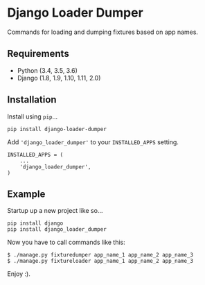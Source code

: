 # Django Loader Dumper

Commands for loading and dumping fixtures based on app names.

## Requirements

* Python (3.4, 3.5, 3.6)
* Django (1.8, 1.9, 1.10, 1.11, 2.0)

## Installation

Install using `pip`...

    pip install django-loader-dumper

Add `'django_loader_dumper'` to your `INSTALLED_APPS` setting.

    INSTALLED_APPS = (
        ...
        'django_loader_dumper',
    )

## Example

Startup up a new project like so...

    pip install django
    pip install django_loader_dumper

Now you have to call commands like this:
    
    $ ./manage.py fixturedumper app_name_1 app_name_2 app_name_3
    $ ./manage.py fixtureloader app_name_1 app_name_2 app_name_3

Enjoy :).
